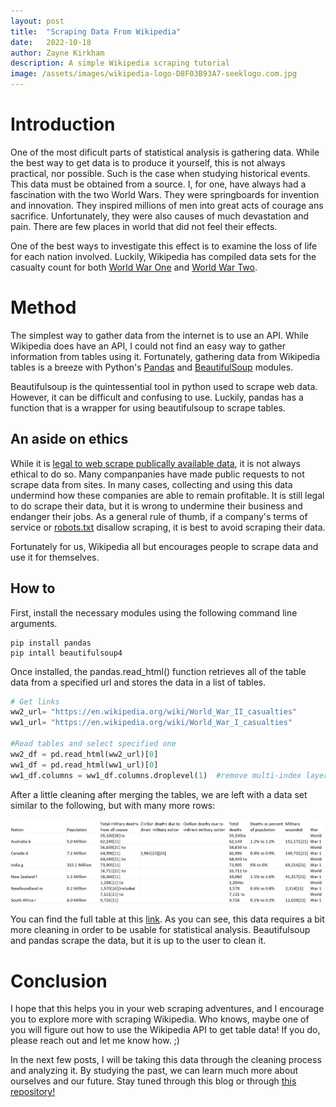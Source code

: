 ```yaml
---
layout: post
title:  "Scraping Data From Wikipedia"
date:   2022-10-18
author: Zayne Kirkham
description: A simple Wikipedia scraping tutorial
image: /assets/images/wikipedia-logo-D8F03B93A7-seeklogo.com.jpg
---
```


# Introduction
One of the most dificult parts of statistical analysis is gathering data. While the best way to get data is to produce it yourself, this is not always practical, nor possible. Such is the case when studying historical events. This data must be obtained from a source. I, for one, have always had a fascination with the two World Wars. They were springboards for invention and innovation. They inspired millions of men into great acts of courage ans sacrifice. Unfortunately, they were also causes of much devastation and pain. There are few places in world that did not feel their effects. 

One of the best ways to investigate this effect is to examine the loss of life for each nation involved. Luckily, Wikipedia has compiled data sets for the casualty count for both [World War One]("https://en.wikipedia.org/wiki/World_War_II_casualties") and [World War Two]("https://en.wikipedia.org/wiki/World_War_I_casualties").

# Method
The simplest way to gather data from the internet is to use an API. While Wikipedia does have an API, I could not find an easy way to gather information from tables using it. Fortunately, gathering data from Wikipedia tables is a breeze with Python's [Pandas](https://pypi.org/project/pandas/) and [BeautifulSoup](https://pypi.org/project/beautifulsoup4/) modules. 

Beautifulsoup is the quintessential tool in python used to scrape web data. However, it can be difficult and confusing to use. Luckily, pandas has a function that is a wrapper for using beautifulsoup to scrape tables. 

## An aside on ethics
While it is [legal to web scrape publically available data](https://techcrunch.com/2022/04/18/web-scraping-legal-court/#:~:text=In%20its%20second%20ruling%20on,computer%20hacking%20under%20U.S.%20law.), it is not always ethical to do so. Many companpanies have made public requests to not scrape data from sites. In many cases, collecting and using this data undermind how these companies are able to remain profitable. It is still legal to do scrape their data, but it is wrong to undermine their business and endanger their jobs. As a general rule of thumb, if a company's terms of service or [robots.txt](https://www.cloudflare.com/learning/bots/what-is-robots.txt/) disallow scraping, it is best to avoid scraping their data. 

Fortunately for us, Wikipedia all but encourages people to scrape data and use it for themselves. 

## How to
First, install the necessary modules using the following command line arguments.
``` 
pip install pandas
pip intall beautifulsoup4
```
Once installed, the pandas.read_html() function retrieves all of the table data from a specified url and stores the data in a list of tables.  
``` python
# Get links
ww2_url= "https://en.wikipedia.org/wiki/World_War_II_casualties"
ww1_url= "https://en.wikipedia.org/wiki/World_War_I_casualties"

#Read tables and select specified one
ww2_df = pd.read_html(ww2_url)[0]
ww1_df = pd.read_html(ww1_url)[0]
ww1_df.columns = ww1_df.columns.droplevel(1)  #remove multi-index layer
```
After a little cleaning after merging the tables, we are left with a data set similar to the following, but with many more rows:

![FIGURE](https://raw.githubusercontent.com/zayne-kirkham/stat386-projects/main/assets/images/raw_messy_WW_data.png)

You can find the full table at this [link](https://github.com/zayne-kirkham/World-War-Casualties/blob/main/Uncleaned_data.csv). As you can see, this data requires a bit more cleaning in order to be usable for statistical analysis. Beautifulsoup and pandas scrape the data, but it is up to the user to clean it. 

# Conclusion
I hope that this helps you in your web scraping adventures, and I encourage you to explore more with scraping Wikipedia. Who knows, maybe one of you will figure out how to use the Wikipedia API to get table data! If you do, please reach out and let me know how. ;) 

In the next few posts, I will be taking this data through the cleaning process and analyzing it. By studying the past, we can learn much more about ourselves and our future. Stay tuned through this blog or through [this repository!](https://github.com/zayne-kirkham/World-War-Casualties)

